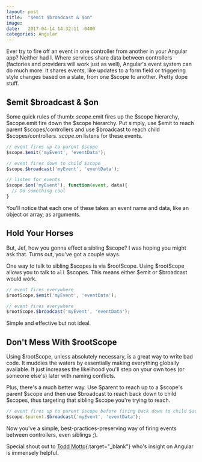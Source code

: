 ```yaml
---
layout: post
title:  "$emit $broadcast & $on"
image:
date:   2017-04-14 14:32:11 -0400
categories: Angular
---
```

Ever try to fire off an event in one controller from another in your Angular app? Neither had I. Where services share data between controllers (factories and providers will work just as well), Angular's event system can do much more. It shares events, like updates to a form field or triggering style changes based on a state, from one $scope to another. Pretty dope stuff.

## $emit $broadcast & $on

Some quick rules of thumb: $scope.$emit fires up the $scope hierarchy, $scope.emit fire down the $scope hierarchy. Put simply, use $emit to reach parent $scopes/controllers and use $broadcast to reach child $scopes/controllers. $scope.$on listens for these events.

```javascript
// event fires up to parent $scope
$scope.$emit('myEvent', 'eventData');

// event fires down to child $scope
$scope.$broadcast('myEvent', 'eventData');

// listen for events
$scope.$on('myEvent'), function(event, data){
  // Do something cool
}
```
You'll notice that each one of these takes an event name and data, like an object or array, as arguments.

## Hold Your Horses

But, Jef, how you gonna effect a sibling $scope? I was hoping you might ask that. Turns out, you've got a couple ways.

One way to talk to sibling $scopes is via $rootScope. Using $rootScope allows you to talk to `all` $scopes. This means either $emit or $broadcast would work.

```javascript
// event fires everywhere
$rootScope.$emit('myEvent', 'eventData');

// event fires everywhere
$rootScope.$broadcast('myEvent', 'eventData');
```

Simple and effective but not ideal.

## Don't Mess With $rootScope

Using $rootScope, unless absolutely necessary, is a great way to write bad code. It muddies the waters by essentially making everything globally available. It just increases the likelihood you'll step on your own toes (or someone else's) later with naming conflicts.

Plus, there's a much better way. Use $parent to reach up to a $scope's parent $scope and then use $broadcast to reach back down to child $scopes, thus targeting that sibling $scope you're trying to reach.

```javascript
// event fires up to parent $scope before firing back down to child $scope
$scope.$parent.$broadcast('myEvent', 'eventData');
```

Now you've a simple, best-practices-preserving way of firing events between controllers, even siblings ;).

Special shout out to [Todd Motto](https://toddmotto.com/all-about-angulars-emit-broadcast-on-publish-subscribing/){:target="_blank"} who's insight on Angular is immensely helpful.
